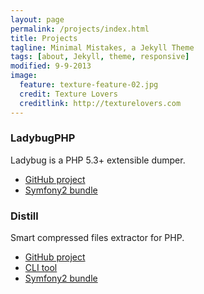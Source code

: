 ```yaml
---
layout: page
permalink: /projects/index.html
title: Projects
tagline: Minimal Mistakes, a Jekyll Theme
tags: [about, Jekyll, theme, responsive]
modified: 9-9-2013
image:
  feature: texture-feature-02.jpg
  credit: Texture Lovers
  creditlink: http://texturelovers.com
---
```



### LadybugPHP

Ladybug is a PHP 5.3+ extensible dumper.

- [GitHub project](https://github.com/raulfraile/ladybug)
- [Symfony2 bundle](https://github.com/raulfraile/LadybugBundle)

### Distill

Smart compressed files extractor for PHP.

- [GitHub project](https://github.com/raulfraile/distill)
- [CLI tool](https://github.com/raulfraile/distill-cli)
- [Symfony2 bundle](https://github.com/raulfraile/distill-bundle)